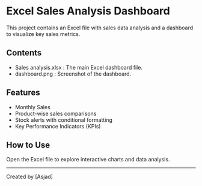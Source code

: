 # Excel Sales Analysis Dashboard

This project contains an Excel file with sales data analysis and a dashboard to visualize key sales metrics.

## Contents
- Sales analysis.xlsx : The main Excel dashboard file.
- dashboard.png : Screenshot of the dashboard.

## Features
- Monthly Sales 
- Product-wise sales comparisons
- Stock alerts with conditional formatting
- Key Performance Indicators (KPIs)

## How to Use
Open the Excel file to explore interactive charts and data analysis.

---

Created by [Asjad]
